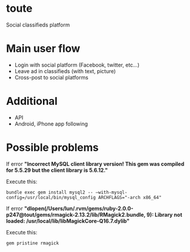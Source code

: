 toute
====
Social classifieds platform

Main user flow
====
- Login with social platform  (Facebook, twitter, etc...)
- Leave ad in classifieds (with text, picture)
- Cross-post to social platforms

Additional
===
- API
- Android, iPhone app following

Possible problems
====
If error __"Incorrect MySQL client library version! This gem was compiled for 5.5.29 but the client library is 5.6.12."__

Execute this:

    bundle exec gem install mysql2 -- –with-mysql-config=/usr/local/bin/mysql_config ARCHFLAGS="-arch x86_64"

If error __"dlopen(/Users/lun/.rvm/gems/ruby-2.0.0-p247@tout/gems/rmagick-2.13.2/lib/RMagick2.bundle, 9): Library not loaded: /usr/local/lib/libMagickCore-Q16.7.dylib"__ 

Execute this:

    gem pristine rmagick